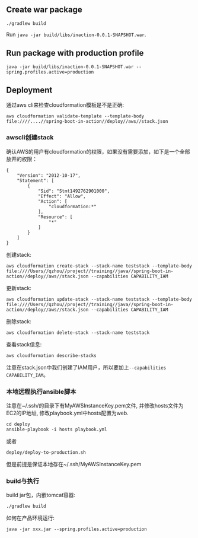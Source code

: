 
## Create war package

```
./gradlew build
```

Run `java -jar build/libs/inaction-0.0.1-SNAPSHOT.war`.

## Run package with production profile

```
java -jar build/libs/inaction-0.0.1-SNAPSHOT.war --spring.profiles.active=production
```


## Deployment

通过aws cli来检查cloudformation模板是不是正确:

```
aws cloudformation validate-template --template-body file:////....//spring-boot-in-action//deploy//aws//stack.json
```

### awscli创建stack
确认AWS的用户有cloudformation的权限，如果没有需要添加，如下是一个全部放开的权限：

```
{
    "Version": "2012-10-17",
    "Statement": [
        {
            "Sid": "Stmt1492762901000",
            "Effect": "Allow",
            "Action": [
                "cloudformation:*"
            ],
            "Resource": [
                "*"
            ]
        }
    ]
}
```

创建stack:

```
aws cloudformation create-stack --stack-name teststack --template-body file:////Users//qzhou//project//training//java//spring-boot-in-action//deploy//aws//stack.json --capabilities CAPABILITY_IAM
```

更新stack:

```
aws cloudformation update-stack --stack-name teststack --template-body file:////Users//qzhou//project//training//java//spring-boot-in-action//deploy//aws//stack.json --capabilities CAPABILITY_IAM

```

删除stack:

```
aws cloudformation delete-stack --stack-name teststack
```

查看stack信息:

```
aws cloudformation describe-stacks
```

注意在stack.json中我们创建了IAM用户，所以要加上`--capabilities CAPABILITY_IAM`。

### 本地远程执行ansible脚本
注意在~/.ssh/的目录下有MyAWSInstanceKey.pem文件, 并修改hosts文件为EC2的IP地址, 修改playbook.yml中hosts配置为web.

```
cd deploy
ansible-playbook -i hosts playbook.yml
```

或者
```
deploy/deploy-to-production.sh
```

但是前提是保证本地存在~/.ssh/MyAWSInstanceKey.pem


### build与执行

build jar包，内嵌tomcat容器:

```
./gradlew build
```

如何在产品环境运行:

```
java -jar xxx.jar --spring.profiles.active=production
```